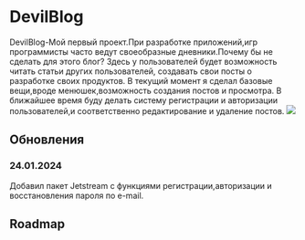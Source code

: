 <h1>DevilBlog</h1>
<p>DevilBlog-Мой первый проект.При разработке приложений,игр программисты часто ведут своеобразные дневники.Почему бы не сделать для этого
блог?
Здесь у пользователей будет возможность читать статьи других пользователей, создавать свои посты о разработке своих продуктов.
В текущий момент я сделал базовые вещи,вроде менюшек,возможность создания постов и просмотра.
    В ближайшее время буду делать систему регистрации и авторизации пользователей,и соответственно редактирование и удаление постов.
    <img src="https://github.com/Nixonnes/DevilBlog/assets/62841522/9d83d68f-46d2-4f9c-a87e-68778f69d99d">

</p>
<h2>Обновления</h2>
<h3>24.01.2024</h3>
Добавил пакет Jetstream с функциями регистрации,авторизации и восстановления пароля по e-mail.
<h2>Roadmap</h2>
